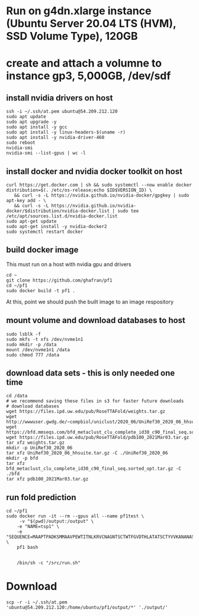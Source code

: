 
# Run on g4dn.xlarge instance (Ubuntu Server 20.04 LTS (HVM), SSD Volume Type), 120GB
# create and attach a volumne to instance gp3, 5,000GB, /dev/sdf

## install nvidia drivers on host
```
ssh -i ~/.ssh/at.pem ubuntu@54.209.212.120
sudo apt update
sudo apt upgrade -y
sudo apt install -y gcc
sudo apt install -y linux-headers-$(uname -r)
sudo apt install -y nvidia-driver-460
sudo reboot
nvidia-smi
nvidia-smi --list-gpus | wc -l
```

## install docker and nvidia docker toolkit on host
```
curl https://get.docker.com | sh && sudo systemctl --now enable docker
distribution=$(. /etc/os-release;echo $ID$VERSION_ID) \
   && curl -s -L https://nvidia.github.io/nvidia-docker/gpgkey | sudo apt-key add - \
   && curl -s -L https://nvidia.github.io/nvidia-docker/$distribution/nvidia-docker.list | sudo tee /etc/apt/sources.list.d/nvidia-docker.list
sudo apt-get update
sudo apt-get install -y nvidia-docker2
sudo systemctl restart docker
```

## build docker image
This must run on a host with nvidia gpu and drivers
```
cd ~
git clone https://github.com/ghafran/pf1
cd ~/pf1
sudo docker build -t pf1 .
```
At this, point we should push the built image to an image respository

## mount volume and download databases to host
```
sudo lsblk -f
sudo mkfs -t xfs /dev/nvme1n1
sudo mkdir -p /data
mount /dev/nvme1n1 /data
sudo chmod 777 /data
```

## download data sets - this is only needed one time
```
cd /data
# we recommend saving these files in s3 for faster future downloads
# download databases
wget https://files.ipd.uw.edu/pub/RoseTTAFold/weights.tar.gz
wget http://wwwuser.gwdg.de/~compbiol/uniclust/2020_06/UniRef30_2020_06_hhsuite.tar.gz
wget https://bfd.mmseqs.com/bfd_metaclust_clu_complete_id30_c90_final_seq.sorted_opt.tar.gz
wget https://files.ipd.uw.edu/pub/RoseTTAFold/pdb100_2021Mar03.tar.gz
tar xfz weights.tar.gz
mkdir -p UniRef30_2020_06
tar xfz UniRef30_2020_06_hhsuite.tar.gz -C ./UniRef30_2020_06
mkdir -p bfd
tar xfz bfd_metaclust_clu_complete_id30_c90_final_seq.sorted_opt.tar.gz -C ./bfd
tar xfz pdb100_2021Mar03.tar.gz
```

## run fold prediction
```
cd ~/pf1
sudo docker run -it --rm --gpus all --name pf1test \
     -v "$(pwd)/output:/output" \
    -e "NAME=tsp1" \
    -e "SEQUENCE=MAAPTPADKSMMAAVPEWTITNLKRVCNAGNTSCTWTFGVDTHLATATSCTYVVKANANASQASGGPVTCGPYTITSSWSGQFGPNNGFTTFAVTDFSKKLIVWPAYTDVQVQAGKVVSPNQSYAPANLPLEHHHHHH" \
    pf1 bash 
    
    
    /bin/sh -c "/src/run.sh"
```

# Download
```
scp -r -i ~/.ssh/at.pem 'ubuntu@54.209.212.120:/home/ubuntu/pf1/output/*' './output/'
```
